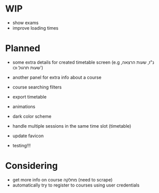 # WIP

- show exams
- improve loading times

# Planned

- some extra details for created timetable screen (e.g נ"ז, שעות הרצאה, שעות תרגול וכו')
- another panel for extra info about a course

- course searching filters
- export timetable

- animations
- dark color scheme
- handle multiple sessions in the same time slot (timetable)
- update favicon

- testing!!!

# Considering

- get more info on course מחלקה (need to scrape)
- automatically try to register to courses using user credentials
